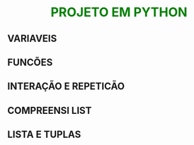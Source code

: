 # <h1 align="center" style="color:green">PROJETO EM PYTHON</h1>

## VARIAVEIS
## FUNCÕES
## INTERAÇÃO E REPETICÃO
## COMPREENSI LIST
## LISTA E TUPLAS
